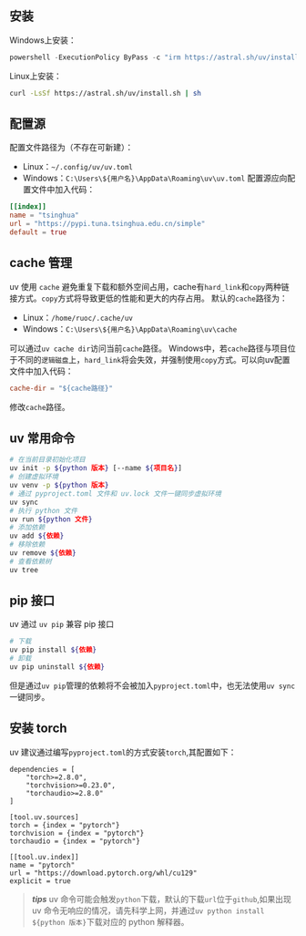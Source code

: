 ## 安装
Windows上安装：
```powershell
powershell -ExecutionPolicy ByPass -c "irm https://astral.sh/uv/install.ps1 | iex"
```
Linux上安装：
```sh
curl -LsSf https://astral.sh/uv/install.sh | sh
```
## 配置源
配置文件路径为（不存在可新建）：
+ Linux：`~/.config/uv/uv.toml`
+ Windows：`C:\Users\${用户名}\AppData\Roaming\uv\uv.toml`
配置源应向配置文件中加入代码：
```toml
[[index]]
name = "tsinghua"
url = "https://pypi.tuna.tsinghua.edu.cn/simple"
default = true
```
## cache 管理
uv 使用 `cache` 避免重复下载和额外空间占用，cache有`hard_link`和`copy`两种链接方式。`copy`方式将导致更低的性能和更大的内存占用。
默认的`cache`路径为：
+ Linux：`/home/ruoc/.cache/uv`
+ Windows：`C:\Users\${用户名}\AppData\Roaming\uv\cache`

可以通过`uv cache dir`访问当前`cache`路径。
Windows中，若`cache`路径与项目位于不同的`逻辑磁盘`上，`hard_link`将会失效，并强制使用`copy`方式。可以向uv配置文件中加入代码：
```toml
cache-dir = "${cache路径}"
```
修改`cache`路径。
## uv 常用命令
```sh
# 在当前目录初始化项目
uv init -p ${python 版本} [--name ${项目名}]
# 创建虚拟环境
uv venv -p ${python 版本}
# 通过 pyproject.toml 文件和 uv.lock 文件一键同步虚拟环境
uv sync
# 执行 python 文件
uv run ${python 文件}
# 添加依赖
uv add ${依赖}
# 移除依赖
uv remove ${依赖}
# 查看依赖树
uv tree
```
## pip 接口
uv 通过 `uv pip` 兼容 pip 接口
```sh
# 下载
uv pip install ${依赖}
# 卸载
uv pip uninstall ${依赖}
```
但是通过`uv pip`管理的依赖将不会被加入`pyproject.toml`中，也无法使用`uv sync`一键同步。
## 安装 torch
uv 建议通过编写`pyproject.toml`的方式安装`torch`,其配置如下：
```tmol
dependencies = [
    "torch>=2.8.0",
    "torchvision>=0.23.0",
    "torchaudio>=2.8.0"
]

[tool.uv.sources]
torch = {index = "pytorch"}
torchvision = {index = "pytorch"}
torchaudio = {index = "pytorch"}

[[tool.uv.index]]
name = "pytorch"
url = "https://download.pytorch.org/whl/cu129"
explicit = true
```
>***tips***
>uv 命令可能会触发`python`下载，默认的下载`url`位于`github`,如果出现 uv 命令无响应的情况，请先科学上网，并通过`uv python install ${python 版本}`下载对应的 python 解释器。